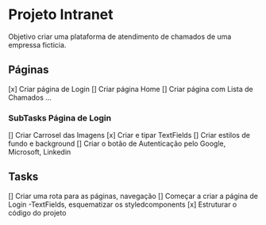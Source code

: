 # Projeto  Intranet

Objetivo criar uma plataforma de atendimento de chamados de uma empressa ficticia.

## Páginas
[x] Criar página de Login
[] Criar página Home
[] Criar página com  Lista de Chamados
...
### SubTasks Página de Login
[] Criar  Carrosel das Imagens
[x] Criar e tipar TextFields
[] Criar estilos de fundo  e background
[] Criar o botão de Autenticação pelo Google, Microsoft, Linkedin

## Tasks
[] Criar uma rota para as páginas, navegação
[] Começar a criar a página de Login -TextFields, esquematizar os styledcomponents
[x] Estruturar o código do projeto
